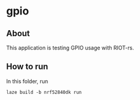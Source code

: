 # gpio

## About

This application is testing GPIO usage with RIOT-rs.

## How to run

In this folder, run

    laze build -b nrf52840dk run
